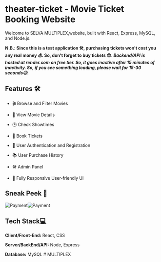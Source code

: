 # theater-ticket - Movie Ticket Booking Website

Welcome to SELVA MULTIPLEX,website, built with React, Express, MySQL, and Node.js.



**N.B.: Since this is a test application 🛠️, purchasing tickets won't cost you any real money 💰. So, don't forget to buy tickets 😎.
_Backend/API is hosted at render.com on free tier. So, it goes inactive after 15 minutes of inactivity. So, if you see something loading, please wait for 15-30 seconds😉._**

## Features 🛠️

- 🎬 Browse and Filter Movies

- 🎥 View Movie Details

- 🕒 Check Showtimes

- 🎫 Book Tickets

- 🔐 User Authentication and Registration

- 📚 User Purchase History

- 🛠 Admin Panel

- 📱 Fully Responsive User-friendly UI

## Sneak Peek 👀

![Payment](/demo/Purchase1.png)![Payment](/demo/Purchase2.png)

## Tech Stack💻

**Client/Front-End:** React, CSS

**Server/BackEnd/API:** Node, Express

**Database:** MySQL
#   M U L T I P L E X 
 
 
